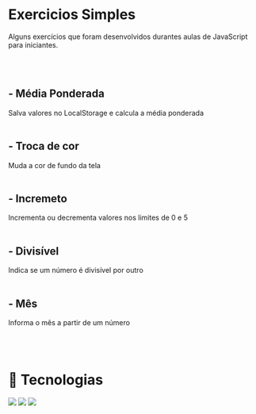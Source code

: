# Exercicios Simples
Alguns exercícios que foram desenvolvidos durantes aulas de JavaScript para iniciantes.

<br><br>
## - Média Ponderada
Salva valores no LocalStorage e calcula a média ponderada
<br><br>

## - Troca de cor
Muda a cor de fundo da tela
<br><br>

## - Incremeto
Incrementa ou decrementa valores nos limites de 0 e 5
<br><br>

## - Divisível
Indica se um número é divisível por outro
<br><br>

## - Mês
Informa o mês a partir de um número
<br><br>
<br><br>

# 🚀 Tecnologias
<div>
  <img loading="lazy" src="https://img.shields.io/badge/HTML5-E34F26?style=for-the-badge&logo=html5&logoColor=white">  
  <img loading="lazy" src="https://img.shields.io/badge/JavaScript-323330?style=for-the-badge&logo=javascript&logoColor=F7DF1E">  
  <img loading="lazy" src="https://img.shields.io/badge/CSS3-1572B6?style=for-the-badge&logo=css3&logoColor=white">
</div>

